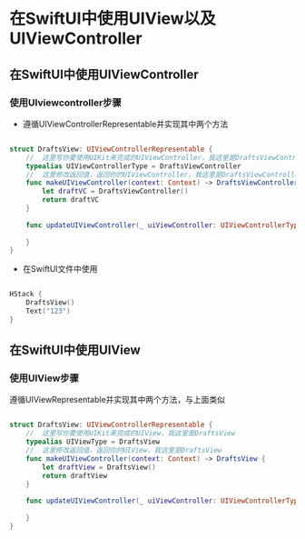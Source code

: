 # 在SwiftUI中使用UIView以及UIViewController

## 在SwiftUI中使用UIViewController

### 使用UIviewcontroller步骤

+ 遵循UIViewControllerRepresentable并实现其中两个方法

``` swift

struct DraftsView: UIViewControllerRepresentable {
    //	这里写你要使用UIKit来完成的UIViewController，我这里是DraftsViewController
    typealias UIViewControllerType = DraftsViewController
    //	这里修改返回值，返回你的UIViewController，我这里是DraftsViewController
    func makeUIViewController(context: Context) -> DraftsViewController {
        let draftVC = DraftsViewController()
        return draftVC
    }
    
    func updateUIViewController(_ uiViewController: UIViewControllerType, context: Context) {
        
    }
}

```

+ 在SwiftUI文件中使用

``` swift

HStack {
	DraftsView()
	Text("123")
}

```

## 在SwiftUI中使用UIView

### 使用UIView步骤

遵循UIViewRepresentable并实现其中两个方法，与上面类似

``` swift

struct DraftsView: UIViewControllerRepresentable {
    //	这里写你要使用UIKit来完成的UIView，我这里是DraftsView
    typealias UIViewType = DraftsView
    //	这里修改返回值，返回你的UIView，我这里是DraftsView
    func makeUIViewController(context: Context) -> DraftsView {
        let draftView = DraftsView()
        return draftView
    }
    
    func updateUIViewController(_ uiViewController: UIViewControllerType, context: Context) {
        
    }
}

```

